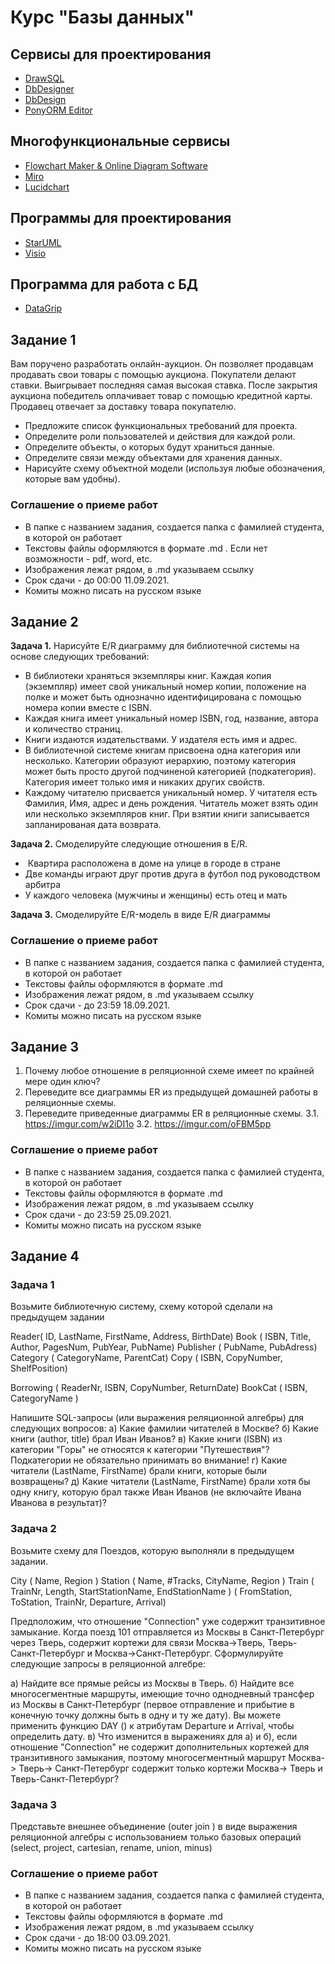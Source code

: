 # Курс "Базы данных"

## Сервисы для проектирования

* [DrawSQL](https://drawsql.app/)
* [DbDesigner](https://www.dbdesigner.net)
* [DbDesign](https://dbdesign.online/)
* [PonyORM Editor](https://editor.ponyorm.com/)

## Многофункциональные сервисы

* [Flowchart Maker & Online Diagram Software](rt.draw.io)
* [Miro](https://miro.com/)
* [Lucidchart](https://lucidchart.com/)

## Программы для проектирования

* [StarUML](https://staruml.io)
* [Visio](https://www.microsoft.com/ru-ru/microsoft-365/visio/flowchart-software)

## Программа для работа с БД

* [DataGrip](https://www.jetbrains.com/datagrip/)

## Задание 1

Вам поручено разработать онлайн-аукцион. Он позволяет продавцам продавать свои товары с помощью аукциона. Покупатели делают ставки. Выигрывает последняя самая высокая ставка. После закрытия аукциона победитель оплачивает товар с помощью кредитной карты. Продавец отвечает за доставку товара покупателю.

* Предложите список функциональных требований для проекта.
* Определите роли пользователей и действия для каждой роли.
* Определите объекты, о которых будут храниться данные.
* Определите связи между объектами для хранения данных.
* Нарисуйте схему объектной модели (используя любые обозначения, которые вам удобны).

### Соглашение о приеме работ

* В папке с названием задания, создается папка с фамилией студента, в которой он работает
* Текстовы файлы оформляются в формате .md . Если нет возможности - pdf, word, etc.
* Изображения лежат рядом, в .md указываем ссылку
* Срок сдачи - до 00:00 11.09.2021. 
* Комиты можно писать на русском языке

## Задание 2

**Задача 1.** Нарисуйте E/R диаграмму для библиотечной системы на основе следующих требований:
 * В библиотеки храняться экземпляры книг. Каждая копия (экземпляр) имеет свой уникальный номер копии, положение на полке и может быть однозначно идентифицирована с помощью номера копии вместе с ISBN. 
 * Каждая книга имеет уникальный номер ISBN, год, название, автора и количество страниц. 
 * Книги издаются издательствами. У издателя есть имя и адрес. 
 * В библиотечной системе книгам присвоена одна категория или несколько. Категории образуют иерархию, поэтому категория может быть просто другой подчиненой категорией (подкатегория). Категория имеет только имя и никаких других свойств. 
 * Каждому читателю присвается уникальный номер. У читателя есть Фамилия, Имя, адрес и день рождения. Читатель может взять один или несколько экземпляров книг. При взятии книги записывается запланированая дата возврата.  

 **Задача 2.** Смоделируйте следующие отношения в E/R.
  *  Квартира расположена в доме на улице в городе в стране
  *  Две команды играют друг против друга в футбол под руководством арбитра
  *  У каждого человека (мужчины и женщины) есть отец и мать

 **Задача 3.** Смоделируйте E/R-модель в виде E/R диаграммы

 ### Соглашение о приеме работ

* В папке с названием задания, создается папка с фамилией студента, в которой он работает
* Текстовы файлы оформляются в формате .md
* Изображения лежат рядом, в .md указываем ссылку
* Срок сдачи - до 23:59 18.09.2021. 
* Комиты можно писать на русском языке

 ## Задание 3

1. Почему любое отношение в реляционной схеме имеет по крайней мере один ключ?
2. Переведите все диаграммы ER из предыдущей домашней работы в реляционные схемы.
3. Переведите приведенные диаграммы ER в реляционные схемы.
    3.1. https://imgur.com/w2iDI1o
    3.2. https://imgur.com/oFBM5pp

 ### Соглашение о приеме работ

* В папке с названием задания, создается папка с фамилией студента, в которой он работает
* Текстовы файлы оформляются в формате .md
* Изображения лежат рядом, в .md указываем ссылку
* Срок сдачи - до 23:59 25.09.2021. 
* Комиты можно писать на русском языке

## Задание 4

### Задача 1
Возьмите библиотечную систему, схему которой сделали на предыдущем задании

Reader( ID, LastName, FirstName, Address, BirthDate) 
Book ( ISBN, Title, Author, PagesNum, PubYear, PubName) 
Publisher ( PubName, PubAdress) 
Category ( CategoryName, ParentCat) 
Copy ( ISBN, CopyNumber, ShelfPosition) 

Borrowing ( ReaderNr, ISBN, CopyNumber, ReturnDate) 
BookCat ( ISBN, CategoryName )  

Напишите SQL-запросы (или выражения реляционной алгебры) для следующих вопросов:
а) Какие фамилии читателей в Москве?
б) Какие книги (author, title) брал Иван Иванов?
в) Какие книги (ISBN) из категории "Горы" не относятся к категории "Путешествия"? Подкатегории не обязательно принимать во внимание!
г) Какие читатели (LastName, FirstName) брали книги, которые были возвращены?
д) Какие читатели (LastName, FirstName) брали хотя бы одну книгу, которую брал также Иван Иванов (не включайте Ивана Иванова в результат)?

### Задача 2

Возьмите схему для Поездов, которую выполняли в предыдущем задании. 

City ( Name, Region ) 
Station ( Name, #Tracks, CityName, Region ) 
Train ( TrainNr, Length, StartStationName, EndStationName ) 
 ( FromStation, ToStation, TrainNr, Departure, Arrival) 

Предположим, что отношение "Connection" уже содержит транзитивное замыкание. Когда поезд 101 отправляется из Москвы в Санкт-Петербург через Тверь, содержит кортежи для связи Москва->Тверь, Тверь-Санкт-Петербург и Москва->Санкт-Петербург. Сформулируйте следующие запросы в реляционной алгебре:

а) Найдите все прямые рейсы из Москвы в Тверь.
б) Найдите все многосегментные маршруты, имеющие точно однодневный трансфер из Москвы в Санкт-Петербург (первое отправление и прибытие в конечную точку должны быть в одну и ту же дату). Вы можете применить функцию DAY () к атрибутам Departure и Arrival, чтобы определить дату.
в) Что изменится в выражениях для а) и б), если отношение "Connection" не содержит дополнительных кортежей для транзитивного замыкания, поэтому многосегментный маршрут Москва-> Тверь-> Санкт-Петербург содержит только кортежи Москва-> Тверь и Тверь-Санкт-Петербург?

### Задача 3
Представьте внешнее объединение (outer join ) в виде выражения реляционной алгебры с использованием только базовых операций (select, project, cartesian, rename, union, minus)

### Соглашение о приеме работ

* В папке с названием задания, создается папка с фамилией студента, в которой он работает
* Текстовы файлы оформляются в формате .md
* Изображения лежат рядом, в .md указываем ссылку
* Срок сдачи - до 18:00 03.09.2021. 
* Комиты можно писать на русском языке